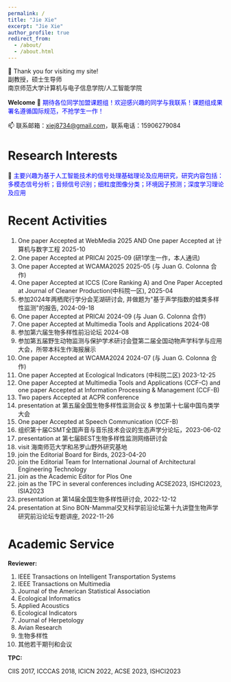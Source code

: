 ```yaml
---
permalink: /
title: "Jie Xie"
excerpt: "Jie Xie"
author_profile: true
redirect_from: 
  - /about/
  - /about.html
---
```



👋 Thank you for visiting my site! 
<br> 副教授，硕士生导师 <br>
南京师范大学计算机与电子信息学院/人工智能学院

**Welcome**
👀 <span style="color:blue"> 期待各位同学加盟课题组！欢迎感兴趣的同学与我联系！课题组成果署名遵循国际规范，不抢学生一作！</span> 

📫 联系邮箱：xiej8734@gmail.com，联系电话：15906279084

**Research Interests**
======
🌱 <span style="color:blue">主要兴趣为基于人工智能技术的信号处理基础理论及应用研究，研究内容包括：多模态信号分析；音频信号识别；细粒度图像分类；环境因子预测；深度学习理论及应用</span> 

**Recent Activities**
======
1. One paper Accepted at WebMedia 2025 AND One paper Accepted at 计算机与数字工程 2025-10
2. One paper Accepted at PRICAI 2025-09 (研1学生一作，本人通讯)
3. One paper Accepted at WCAMA2025 2025-05 (与 Juan G. Colonna 合作)
4. One paper Accepted at ICCS (Core Ranking A) and One Paper Accepted at Journal of Cleaner Production(中科院一区), 2025-04
5. 参加2024年两栖爬行学分会芜湖研讨会, 并做题为"基于声学指数的蛙类多样性监测"的报告, 2024-09-18
6. One paper Accepted at PRICAI 2024-09 (与 Juan G. Colonna 合作)
7. One paper Accepted at Multimedia Tools and Applications 2024-08
8. 参加第六届生物多样性前沿论坛 2024-08
9. 参加第五届野生动物监测与保护学术研讨会暨第二届全国动物声学科学与应用大会，所带本科生作海报展示
10. One paper Accepted at WCAMA2024 2024-07 (与 Juan G. Colonna 合作)
11. One paper Accepted at Ecological Indicators (中科院二区) 2023-12-25
12. One paper Accepted at Multimedia Tools and Applications (CCF-C) and one paper Accepted at Information Processing & Management (CCF-B)
13. Two papers Accepted at ACPR conference
14. presentation at 第五届全国生物多样性监测会议 & 参加第十七届中国鸟类学大会
15. One paper Accepted at Speech Communication (CCF-B)
16. 组织第十届CSMT全国声音与音乐技术会议的生态声学分论坛，2023-06-02
17. presentation at 第七届BEST生物多样性监测网络研讨会
18. visit 海南师范大学和吊罗山野外研究基地
19. join the Editorial Board for Birds, 2023-04-20
20. join the Editorial Team for International Journal of Architectural Engineering Technology
21. join as the Academic Editor for Plos One
22. join as the TPC in several conferences including ACSE2023, ISHCI2023, ISIA2023
23. presentation at 第14届全国生物多样性研讨会, 2022-12-12
24. presentation at Sino BON-Mammal交叉科学前沿论坛第十九讲暨生物声学研究前沿论坛专题讲座, 2022-11-26


**Academic Service**
======
<span style="font-weight:bold">Reviewer: </span>
01. IEEE Transactions on Intelligent Transportation Systems
02. IEEE Transactions on Multimedia
03. Journal of the American Statistical Association
04. Ecological Informatics
05. Applied Acoustics
06. Ecological Indicators
07. Journal of Herpetology
08. Avian Research
09. 生物多样性
10. 其他若干期刊和会议

<span style="font-weight:bold">TPC: </span>

CIIS 2017, ICCCAS 2018, ICICN 2022, ACSE 2023, ISHCI2023





